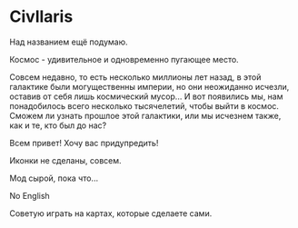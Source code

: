 # Civllaris

Над названием ещё подумаю.

 Космос - удивительное и одновременно пугающее место.

Совсем недавно, то есть несколько миллионы лет назад, в этой галактике были могущественны империи, но они неожиданно исчезли, оставив от себя лишь космический мусор...
И вот появились мы, нам понадобилось всего несколько тысячелетий, чтобы выйти в космос. Сможем ли узнать прошлое этой галактики, или мы исчезнем также, как и те, кто был до нас?




Всем привет! Хочу вас придупредить!

 Иконки не сделаны, совсем.
 
 Мод сырой, пока что...
 
 No English
 
 Советую играть на картах, которые сделаете сами.
